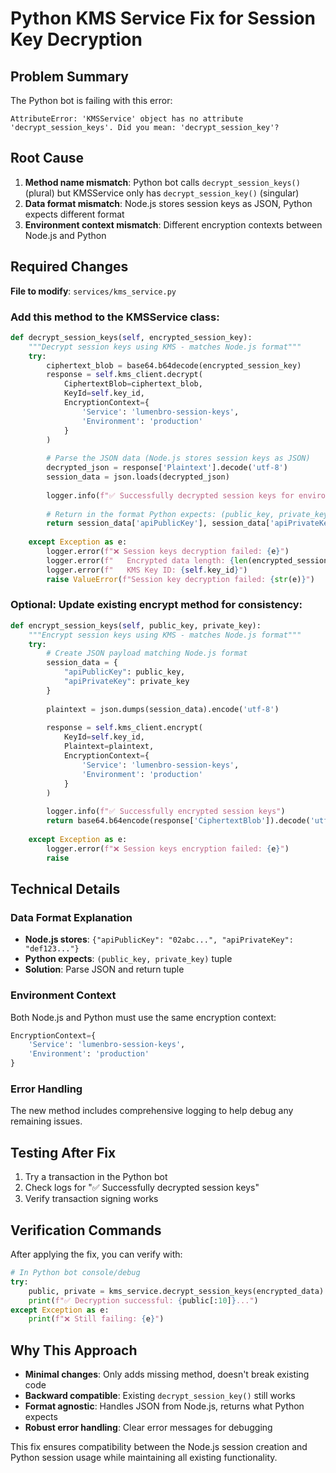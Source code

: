 # Python KMS Service Fix for Session Key Decryption

## Problem Summary
The Python bot is failing with this error:
```
AttributeError: 'KMSService' object has no attribute 'decrypt_session_keys'. Did you mean: 'decrypt_session_key'?
```

## Root Cause
1. **Method name mismatch**: Python bot calls `decrypt_session_keys()` (plural) but KMSService only has `decrypt_session_key()` (singular)
2. **Data format mismatch**: Node.js stores session keys as JSON, Python expects different format
3. **Environment context mismatch**: Different encryption contexts between Node.js and Python

## Required Changes
**File to modify**: `services/kms_service.py`

### Add this method to the KMSService class:

```python
def decrypt_session_keys(self, encrypted_session_key):
    """Decrypt session keys using KMS - matches Node.js format"""
    try:
        ciphertext_blob = base64.b64decode(encrypted_session_key)
        response = self.kms_client.decrypt(
            CiphertextBlob=ciphertext_blob,
            KeyId=self.key_id,
            EncryptionContext={
                'Service': 'lumenbro-session-keys',
                'Environment': 'production'
            }
        )
        
        # Parse the JSON data (Node.js stores session keys as JSON)
        decrypted_json = response['Plaintext'].decode('utf-8')
        session_data = json.loads(decrypted_json)
        
        logger.info(f"✅ Successfully decrypted session keys for environment: production")
        
        # Return in the format Python expects: (public_key, private_key)
        return session_data['apiPublicKey'], session_data['apiPrivateKey']
        
    except Exception as e:
        logger.error(f"❌ Session keys decryption failed: {e}")
        logger.error(f"   Encrypted data length: {len(encrypted_session_key)}")
        logger.error(f"   KMS Key ID: {self.key_id}")
        raise ValueError(f"Session key decryption failed: {str(e)}")
```

### Optional: Update existing encrypt method for consistency:

```python
def encrypt_session_keys(self, public_key, private_key):
    """Encrypt session keys using KMS - matches Node.js format"""
    try:
        # Create JSON payload matching Node.js format
        session_data = {
            "apiPublicKey": public_key,
            "apiPrivateKey": private_key
        }
        
        plaintext = json.dumps(session_data).encode('utf-8')
        
        response = self.kms_client.encrypt(
            KeyId=self.key_id,
            Plaintext=plaintext,
            EncryptionContext={
                'Service': 'lumenbro-session-keys',
                'Environment': 'production'
            }
        )
        
        logger.info(f"✅ Successfully encrypted session keys")
        return base64.b64encode(response['CiphertextBlob']).decode('utf-8')
        
    except Exception as e:
        logger.error(f"❌ Session keys encryption failed: {e}")
        raise
```

## Technical Details

### Data Format Explanation
- **Node.js stores**: `{"apiPublicKey": "02abc...", "apiPrivateKey": "def123..."}`
- **Python expects**: `(public_key, private_key)` tuple
- **Solution**: Parse JSON and return tuple

### Environment Context
Both Node.js and Python must use the same encryption context:
```python
EncryptionContext={
    'Service': 'lumenbro-session-keys',
    'Environment': 'production'
}
```

### Error Handling
The new method includes comprehensive logging to help debug any remaining issues.

## Testing After Fix
1. Try a transaction in the Python bot
2. Check logs for "✅ Successfully decrypted session keys"
3. Verify transaction signing works

## Verification Commands
After applying the fix, you can verify with:
```python
# In Python bot console/debug
try:
    public, private = kms_service.decrypt_session_keys(encrypted_data)
    print(f"✅ Decryption successful: {public[:10]}...")
except Exception as e:
    print(f"❌ Still failing: {e}")
```

## Why This Approach
- **Minimal changes**: Only adds missing method, doesn't break existing code
- **Backward compatible**: Existing `decrypt_session_key()` still works
- **Format agnostic**: Handles JSON from Node.js, returns what Python expects
- **Robust error handling**: Clear error messages for debugging

This fix ensures compatibility between the Node.js session creation and Python session usage while maintaining all existing functionality.

